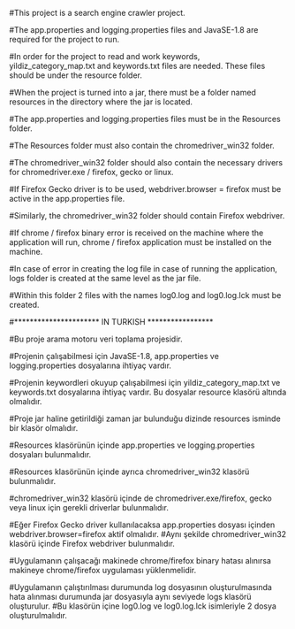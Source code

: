 #This project is a search engine crawler project.

#The app.properties and logging.properties files and JavaSE-1.8 are required for the project to run.

#In order for the project to read and work keywords, yildiz_category_map.txt and keywords.txt files are needed. These files should be under the resource folder.

#When the project is turned into a jar, there must be a folder named resources in the directory where the jar is located.

#The app.properties and logging.properties files must be in the Resources folder.

#The Resources folder must also contain the chromedriver_win32 folder.

#The chromedriver_win32 folder should also contain the necessary drivers for chromedriver.exe / firefox, gecko or linux.

#If Firefox Gecko driver is to be used, webdriver.browser = firefox must be active in the app.properties file.

#Similarly, the chromedriver_win32 folder should contain Firefox webdriver.

#If chrome / firefox binary error is received on the machine where the application will run, chrome / firefox application must be installed on the machine.

#In case of error in creating the log file in case of running the application, logs folder is created at the same level as the jar file.

#Within this folder 2 files with the names log0.log and log0.log.lck must be created.


#********************** IN TURKISH *****************

#Bu proje arama motoru veri toplama projesidir.

#Projenin çalışabilmesi için JavaSE-1.8, app.properties ve logging.properties dosyalarına ihtiyaç vardır.

#Projenin keywordleri okuyup çalışabilmesi için yildiz_category_map.txt ve keywords.txt dosyalarına ihtiyaç vardır. Bu dosyalar resource klasörü altında olmalıdır.

#Proje jar haline getirildiği zaman jar bulunduğu dizinde resources isminde bir klasör olmalıdır.

#Resources klasörünün içinde app.properties ve logging.properties dosyaları bulunmalıdır.

#Resources klasörünün içinde ayrıca chromedriver_win32 klasörü bulunmalıdır.

#chromedriver_win32 klasörü içinde de chromedriver.exe/firefox, gecko veya linux için gerekli driverlar bulunmalıdır.

#Eğer Firefox Gecko driver kullanılacaksa app.properties dosyası içinden webdriver.browser=firefox aktif olmalıdır.
#Aynı şekilde chromedriver_win32 klasörü içinde Firefox webdriver bulunmalıdır.

#Uygulamanın çalışacağı makinede chrome/firefox binary hatası alınırsa makineye chrome/firefox uygulaması yüklenmelidir.

#Uygulamanın çalıştırılması durumunda log dosyasının oluşturulmasında hata alınması durumunda jar dosyasıyla aynı seviyede logs klasörü oluşturulur.
#Bu klasörün içine log0.log ve log0.log.lck isimleriyle 2 dosya oluşturulmalıdır.
